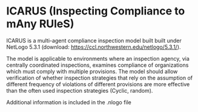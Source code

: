 # ICARUS (Inspecting Compliance to mAny RUleS)

ICARUS is a multi-agent compliance inspection model built built under NetLogo 5.3.1 (download: https://ccl.northwestern.edu/netlogo/5.3.1/). 

The model is applicable to environments where an inspection agency, via centrally coordinated inspections, examines compliance of organizations which must comply with multiple provisions. The model should allow verification of whether inspection strategies that rely on the assumption of different frequency of violations of different provisions are more effective than the often used inspection strategies (Cyclic, random).

Additional information is included in the .nlogo file
